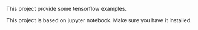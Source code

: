 This project provide some tensorflow examples.  
  
This project is based on jupyter notebook. Make sure you have it installed.
